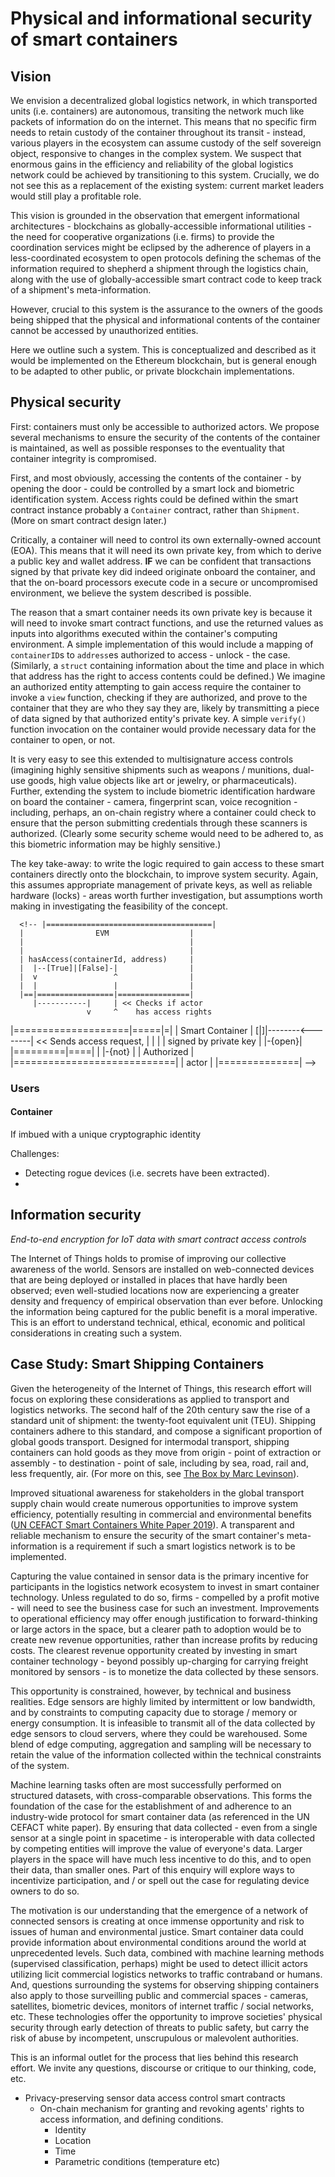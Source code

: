 # Physical and informational security of smart containers

## Vision

We envision a decentralized global logistics network, in which transported units (i.e. containers) are autonomous, transiting the network much like packets of information do on the internet. This means that no specific firm needs to retain custody of the container throughout its transit - instead, various players in the ecosystem can assume custody of the self sovereign object, responsive to changes in the complex system. We suspect that enormous gains in the efficiency and reliability of the global logistics network could be achieved by transitioning to this system. Crucially, we do not see this as a replacement of the existing system: current market leaders would still play a profitable role.

This vision is grounded in the observation that emergent informational architectures - blockchains as globally-accessible informational utilities - the need for cooperative organizations (i.e. firms) to provide the coordination services might be eclipsed by the adherence of players in a less-coordinated ecosystem to open protocols defining the schemas of the information required to shepherd a shipment through the logistics chain, along with the use of globally-accessible smart contract code to keep track of a shipment's meta-information.

However, crucial to this system is the assurance to the owners of the goods being shipped that the physical and informational contents of the container cannot be accessed by unauthorized entities.

Here we outline such a system. This is conceptualized and described as it would be implemented on the Ethereum blockchain, but is general enough to be adapted to other public, or private blockchain implementations.

## Physical security

First: containers must only be accessible to authorized actors. We propose several mechanisms to ensure the security of the contents of the container is maintained, as well as possible responses to the eventuality that container integrity is compromised.

First, and most obviously, accessing the contents of the container - by opening the door - could be controlled by a smart lock and biometric identification system. Access rights could be defined within the smart contract instance probably a `Container` contract, rather than `Shipment`. (More on smart contract design later.)

Critically, a container will need to control its own externally-owned account (EOA). This means that it will need its own private key, from which to derive a public key and wallet address. **IF** we can be confident that transactions signed by that private key did indeed originate onboard the container, and that the on-board processors execute code in a secure or uncompromised environment, we believe the system described is possible.

The reason that a smart container needs its own private key is because it will need to invoke smart contract functions, and use the returned values as inputs into algorithms executed within the container's computing environment. A simple implementation of this would include a mapping of `containerID`s to `address`es authorized to access - unlock - the case. (Similarly, a `struct` containing information about the time and place in which that address has the right to access contents could be defined.) We imagine an authorized entity attempting to gain access require the container to invoke a `view` function, checking if they are authorized, and prove to the container that they are who they say they are, likely by transmitting a piece of data signed by that authorized entity's private key. A simple `verify()` function invocation on the container would provide necessary data for the container to open, or not.

It is very easy to see this extended to multisignature access controls (imagining highly sensitive shipments such as weapons / munitions, dual-use goods, high value objects like art or jewelry, or pharmaceuticals). Further, extending the system to include biometric identification hardware on board the container - camera, fingerprint scan, voice recognition - including, perhaps, an on-chain registry where a container could check to ensure that the person submitting credentials through these scanners is authorized. (Clearly some security scheme would need to be adhered to, as this biometric information may be highly sensitive.)

The key take-away: to write the logic required to gain access to these smart containers directly onto the blockchain, to improve system security. Again, this assumes appropriate management of private keys, as well as reliable hardware (locks) - areas worth further investigation, but assumptions worth making in investigating the feasibility of the concept.


      <!-- |=====================================|
      |                EVM                  |
      |                                     |
      |                                     |
      | hasAccess(containerId, address)     |
      |  |--[True]|[False]-|                |
      |  v                 ^                |
      |  |                 |                |
      |==|=================|================|
         |-----------|     | << Checks if actor
                     v     ^    has access rights
|====================|=====|=|
|   Smart Container  |    [|]|--------<--------| << Sends access request,
|                    |       |                 |    signed by private key
|                    |-{open}|       |=========|====|
|                    |-{not} |       |  Authorized  |
|============================|       |    actor     |
                                     |==============| -->


### Users

#### Container

If imbued with a unique cryptographic identity



Challenges:
- Detecting rogue devices (i.e. secrets have been extracted).
-



## Information security

*End-to-end encryption for IoT data with smart contract access controls*

The Internet of Things holds to promise of improving our collective awareness of the world.  Sensors are installed on web-connected devices that are being deployed or installed in places that have hardly been observed; even well-studied locations now are experiencing a greater density and frequency of empirical observation than ever before. Unlocking the information being captured for the public benefit is a moral imperative. This is an effort to understand technical, ethical, economic and political considerations in creating such a system.

## Case Study: Smart Shipping Containers

Given the heterogeneity of the Internet of Things, this research effort will focus on exploring these considerations as applied to transport and logistics networks. The second half of the 20th century saw the rise of a standard unit of shipment: the twenty-foot equivalent unit (TEU). Shipping containers adhere to this standard, and compose a significant proportion of global goods transport. Designed for intermodal transport, shipping containers can hold goods as they move from origin - point of extraction or assembly - to destination - point of sale, including by sea, road, rail and, less frequently, air. (For more on this, see [The Box by Marc Levinson](https://press.princeton.edu/titles/10724.html)).

Improved situational awareness for stakeholders in the global transport supply chain would create numerous opportunities to improve system efficiency, potentially resulting in commercial and environmental benefits ([UN CEFACT Smart Containers White Paper 2019](http://www.unece.org/fileadmin/DAM/cefact/GuidanceMaterials/WhitePaperSmartContainers.pdf)). A transparent and reliable mechanism to ensure the security of the smart container's meta-information is a requirement if such a smart logistics network is to be implemented.

Capturing the value contained in sensor data is the primary incentive for participants in the logistics network ecosystem to invest in smart container technology. Unless regulated to do so, firms - compelled by a profit motive - will need to see the business case for such an investment. Improvements to operational efficiency may offer enough justification to forward-thinking or large actors in the space, but a clearer path to adoption would be to create new revenue opportunities, rather than increase profits by reducing costs. The clearest revenue opportunity created by investing in smart container technology - beyond  possibly up-charging for carrying freight monitored by sensors - is to monetize the data collected by these sensors.

This opportunity is constrained, however, by technical and business realities. Edge sensors are highly limited by intermittent or low bandwidth, and by constraints to computing capacity due to storage / memory or energy consumption. It is infeasible to transmit all of the data collected by edge sensors to cloud servers, where they could be warehoused. Some blend of edge computing, aggregation and sampling will be necessary to retain the value of the information collected within the technical constraints of the system.

Machine learning tasks often are most successfully performed on structured datasets, with cross-comparable observations. This forms the foundation of the case for the establishment of and adherence to an industry-wide protocol for smart container data (as referenced in the UN CEFACT white paper). By ensuring that data collected - even from a single sensor at a single point in spacetime - is interoperable with data collected by competing entities will improve the value of everyone's data. Larger players in the space will have much less incentive to do this, and to open their data, than smaller ones. Part of this enquiry will explore ways to incentivize participation, and / or spell out the case for regulating device owners to do so.

The motivation is our understanding that the emergence of a network of connected sensors is creating at once immense opportunity and risk to issues of human and environmental justice. Smart container data could provide information about environmental conditions around the world at unprecedented levels. Such data, combined with machine learning methods (supervised classification, perhaps) might be used to detect illicit actors utilizing licit commercial logistics networks to traffic contraband or humans. And, questions surrounding the systems for observing shipping containers also apply to those surveilling public and commercial spaces - cameras, satellites, biometric devices, monitors of internet traffic / social networks, etc. These technologies offer the opportunity to improve societies' physical security through early detection of threats to public safety, but carry the risk of abuse by incompetent, unscrupulous or malevolent authorities.

This is an informal outlet for the process that lies behind this research effort. We invite any questions, discourse or critique to our thinking, code, etc.


- Privacy-preserving sensor data access control smart contracts
  - On-chain mechanism for granting and revoking agents' rights to access information, and defining conditions.
    - Identity
    - Location
    - Time
    - Parametric conditions (temperature etc)
